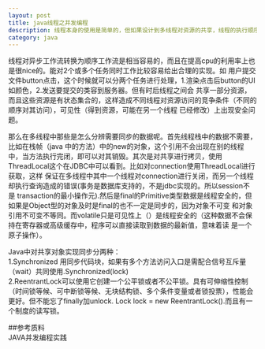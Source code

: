 ```yaml
---
layout: post
title: java线程之并发编程
description: 线程本身的使用是简单的，但如果设计到多线程对资源的共享，线程的执行顺序（公平性），那么线程的安全就可能出现漏洞。
category: java
---
```

	
线程对异步工作流转换为顺序工作流是相当容易的，而且在提高cpu的利用率上也是很nice的。能对2个或多个任务同时工作比较容易给出合理的实现。如
用户提交文件button点击，这个时候就可以分两个任务进行处理，1.渲染点击后button的UI如颜色，2.发送要提交的类容到服务器。但有时后线程之间会
共享一部分资源，而且这些资源是有状态集合的，这样造成不同线程对资源访问的竞争条件（不同的顺序对其访问），可见性（得到资源，可能在另一个线程
已经修改）上出现安全问题。  
	
那么在多线程中那些是怎么分辨需要同步的数据呢。首先线程栈中的数据不需要，比如在栈帧（java 中的方法）中的new的对象，这个引用不会出现在别的线程
中，当方法执行完闭，即可以对其销毁。其次是对共享进行拷贝，使用ThreadLocal这个在JDBC中可以看到。比如对connection使用ThreadLocal进行获取，这样
保证在多线程中其中一个线程对connection进行关闭，而另一个线程却执行查询造成的错误(事务是数据库支持的，不是jdbc实现的。所以session不是
transaction的最小操作元).然后是final的Primitive类型数据是线程安全的，但如果是Object型的对象及时是final的也不一定是同步的，因为对象不可变
和对象引用不可变不等同。而volatile只是可见性上（）是线程安全的（这种数据不会保持在寄存器或高级缓存中，程序可以直接读取到数据的最新值，意味着读
是一个原子操作）。  

Java中对共享对象实现同步分两种：  
1.Synchronized 用同步代码块，如果有多个方法访问入口是需配合信号互斥量（wait）共同使用.Synchronized(lock)  
2.ReentrantLock可以使用它创建一个公平锁或者不公平锁。具有可伸缩性控制（时间锁等候、可中断锁等候、无块结构锁、多个条件变量或者锁投票），性能会更好。但不能忘了finally加unlock. Lock lock = new ReentrantLock().而且有一个制度的读写锁。

##参考质料  
JAVA并发编程实践  




